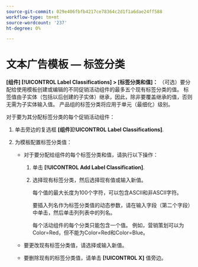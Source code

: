 ```yaml
---
source-git-commit: 029e406fbfb4217ce78364c2d1f1a6dae24ff588
workflow-type: tm+mt
source-wordcount: '237'
ht-degree: 0%

---
```

# 文本广告模板 — 标签分类

**\[组件\] [!UICONTROL Label Classifications] > \[标签分类和值\]：** （可选）要分配给使用模板创建或编辑的不同促销活动组件的最多五个现有标签分类的值。 标签值由子实体（包括以后创建的子实体）继承，因此，除非要覆盖继承的值，否则无需为子实体输入值。 产品组的标签分类将应用于单元（最细化）级别。

对于要为其分配标签分类的每个促销活动组件：

1. 单击旁边的复选框 **\[组件\][!UICONTROL Label Classifications]**.

1. 为模板配置标签分类值：

   * 对于要分配给组件的每个标签分类和值，请执行以下操作：

      1. 单击 **[!UICONTROL Add Label Classification]**.

      1. 选择现有标签分类，然后选择现有值或输入新值。

         每个值的最大长度为100个字符，可以包含ASCII和非ASCII字符。

         要插入列名作为标签分类值的动态参数，请在输入字段（第二个字段）中单击，然后单击列列表中的列名。

         每个活动组件的每个分类只能包含一个值。 例如，营销策划可以为Color=Red，但不能为Color=Red和Color=Blue。
   * 要更改现有标签分类值，请选择或输入新值。

   * 要删除现有的标签分类值，请单击 **[!UICONTROL X]** 值旁边。
